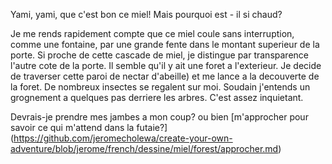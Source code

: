 Yami, yami, que c'est bon ce miel! Mais pourquoi est - il si chaud?

Je me rends rapidement compte que ce miel coule sans interruption, comme une fontaine,
par une grande fente dans le montant superieur de la porte.
Si proche de cette cascade de miel, je distingue par transparence l'autre cote de la porte.
Il semble qu'il y ait une foret a l'exterieur. Je decide de traverser cette paroi de nectar
d'abeille) et me lance a la decouverte de la foret.
De nombreux insectes se regalent sur moi. Soudain j'entends un grognement a quelques pas derriere
les arbres. C'est assez inquietant.

Devrais-je prendre mes jambes a mon coup?
ou bien [m'approcher pour savoir ce qui m'attend dans la futaie?] (https://github.com/jeromecholewa/create-your-own-adventure/blob/jerome/french/dessine/miel/forest/approcher.md)

